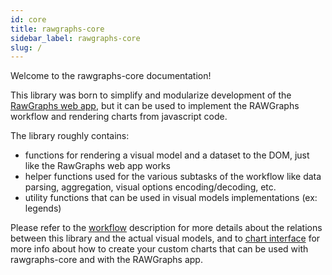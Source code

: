 ```yaml
---
id: core
title: rawgraphs-core
sidebar_label: rawgraphs-core
slug: /
---
```


Welcome to the rawgraphs-core documentation!

This library was born to simplify and modularize development of the [RawGraphs web app](https://app.rawgraphs.io), but it can be used to implement the RAWGraphs workflow and rendering charts from javascript code.

The library roughly contains:

- functions for rendering a visual model and a dataset to the DOM, just like the RawGraphs web app works
- helper functions used for the various subtasks of the workflow like data parsing, aggregation, visual options encoding/decoding, etc.
- utility functions that can be used in visual models implementations (ex: legends)


Please refer to the [workflow](workflow.md) description for more details about the relations between this library and the actual visual models, and to [chart interface](chart-interface.md) for more info about how to create your custom charts that can be used with rawgraphs-core and with the RAWGraphs app.

